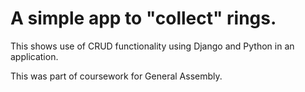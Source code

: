 # A simple app to "collect" rings.
This shows use of CRUD functionality using Django and Python in an application.

This was part of coursework for General Assembly.
